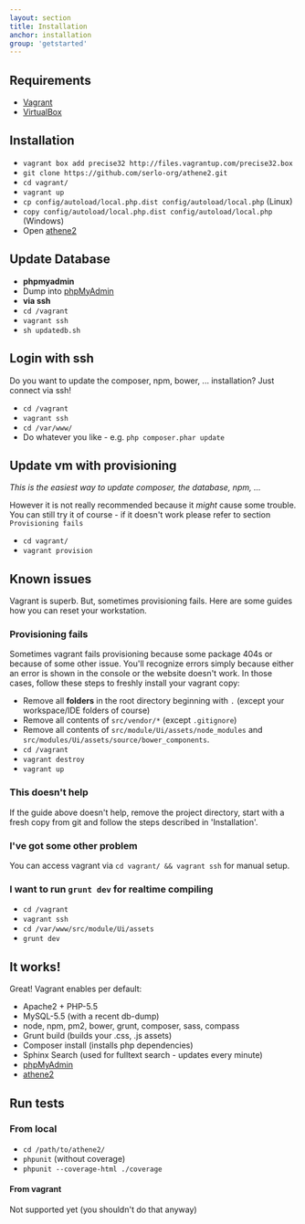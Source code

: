 ```yaml
---
layout: section
title: Installation
anchor: installation
group: 'getstarted'
---
```


## Requirements

* [Vagrant](http://www.vagrantup.com/)
* [VirtualBox](https://www.virtualbox.org/)

## Installation

* `vagrant box add precise32 http://files.vagrantup.com/precise32.box`
* `git clone https://github.com/serlo-org/athene2.git`
* `cd vagrant/`
* `vagrant up`
* `cp config/autoload/local.php.dist config/autoload/local.php` (Linux)
* `copy config/autoload/local.php.dist config/autoload/local.php` (Windows)
* Open [athene2](http://localhost:4567)

## Update Database

* **phpmyadmin**
 * Dump into [phpMyAdmin](http://localhost:4567/phpmyadmin)
* **via ssh**
 * `cd /vagrant`
 * `vagrant ssh`
 * `sh updatedb.sh`

## Login with ssh

Do you want to update the composer, npm, bower, ... installation? Just connect via ssh!

* `cd /vagrant`
* `vagrant ssh`
* `cd /var/www/`
* Do whatever you like - e.g. `php composer.phar update`

## Update vm with provisioning

*This is the easiest way to update composer, the database, npm, ...*

However it is not really recommended because it *might* cause some trouble. You can still try it of course - if it doesn't work please refer to section `Provisioning fails`

* `cd vagrant/`
* `vagrant provision`

## Known issues
Vagrant is superb. But, sometimes provisioning fails. Here are some guides how you can reset your workstation.

### Provisioning fails

Sometimes vagrant fails provisioning because some package 404s or because of some other issue.
You'll recognize errors simply because either an error is shown in the console or the website doesn't work.
In those cases, follow these steps to freshly install your vagrant copy:

* Remove all **folders** in the root directory beginning with `.` (except your workspace/IDE folders of course)
* Remove all contents of `src/vendor/*` (except `.gitignore`)
* Remove all contents of `src/module/Ui/assets/node_modules` and `src/modules/Ui/assets/source/bower_components`.
* `cd /vagrant`
* `vagrant destroy`
* `vagrant up`

### This doesn't help

If the guide above doesn't help, remove the project directory, start with a fresh copy from git and follow the steps
described in 'Installation'.

### I've got some other problem

You can access vagrant via `cd vagrant/ && vagrant ssh` for manual setup.

### I want to run `grunt dev` for realtime compiling

* `cd /vagrant`
* `vagrant ssh`
* `cd /var/www/src/module/Ui/assets`
* `grunt dev`

## It works!

Great! Vagrant enables per default:

* Apache2 + PHP-5.5
* MySQL-5.5 (with a recent db-dump)
* node, npm, pm2, bower, grunt, composer, sass, compass
* Grunt build (builds your .css, .js assets)
* Composer install (installs php dependencies)
* Sphinx Search (used for fulltext search - updates every minute)
* [phpMyAdmin](http://localhost:4567/phpmyadmin)
* [athene2](http://localhost:4567)

## Run tests

### From local

* `cd /path/to/athene2/`
* `phpunit` (without coverage)
* `phpunit --coverage-html ./coverage`

#### From vagrant

Not supported yet (you shouldn't do that anyway)